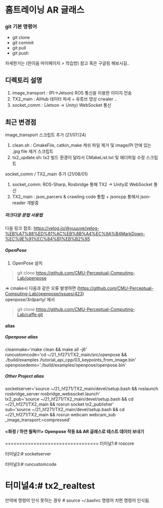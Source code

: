 # 홈트레이닝 AR 글래스

### git 기본 명령어

- git clone
- git commit
- git pull
- git push

자세한거는 (한이음 마이페이지 > 학습방) 참고 혹은 구글링 해보시길..

     
     
## 디렉토리 설명

1. image_transport : (PI->Jetson) ROS 통신을 이용한 이미지 전송    
2. TX2_main : AIHub 데이터 파셔 + 유튜브 영상 crwaler ..
3. socket_comm : (Jetson -> Unity) WebSocket 통신


## 최근 변경점

image_transport 스크립트 추가 (21/07/24) 

1. clean.sh : CmakeFile, catkin_make 캐쉬 파일 제거 및 image/PI 안에 있는 .jpg file 제거 스크립트
2. tx2_update.sh: tx2 빌드 환경이 달라서 CMakeList.txt 및 헤더파일 수정 스크립트


socket_comm / TX2_main 추가 (21/08/01)

1. socket_comm: ROS-Sharp, Rosbridge 통해 TX2 -> Unity로 WebSocket 통신
2. TX2_main : json_parcers & crawling code 통합 + jsoncpp 통해서 json-reader 개발중




##### 마크다운 문법 사용법
다음 링크 참조: 
https://velog.io/@yuuuye/velog-%EB%A7%88%ED%81%AC%EB%8B%A4%EC%9A%B4MarkDown-%EC%9E%91%EC%84%B1%EB%B2%95



##### OpenPose
1. OpenPose 설치  
> git clone https://github.com/CMU-Perceptual-Computing-Lab/openpose

=> cmake시 다음과 같은 오류 발생하면 (https://github.com/CMU-Perceptual-Computing-Lab/openpose/issues/423)     
openpose/3rdparty/ 에서
> git clone https://github.com/CMU-Perceptual-Computing-Lab/caffe.git







#### alias

##### Openpose alias
cleanmake='make clean && make all -j6'      
runcustomcode='cd ~/21_hf271/TX2_main/src/openpose && ./build/examples    /tutorial_api_cpp/03_keypoints_from_image.bin'        
openposedemo='./build/examples/openpose/openpose.bin'       

##### Other Project alias
socketserver='source ~/21_hf271/TX2_main/devel/setup.bash && roslaunch rosbridge_server rosbridge_websocket.launch'   
tx2_pub='source ~/21_hf271/TX2_main/devel/setup.bash && cd ~/21_hf271/TX2_main && rosrun socket tx2_publisher'    
sub='source ~/21_hf271/TX2_main/devel/setup.bash && cd ~/21_hf271/TX2_main && rosrun webcam webcam_sub _image_transport:=compressed'  




#### <화정 / 하연 필독!!!> Openpose 작동 && AR 글래스로 테스트 데이터 보내기
=================================
터미널1:# roscore

터미널2:# socketserver

터미널3:# runcustomcode

터미널4:# tx2_realtest
=================================

만약에 명령어 인식 못하는 경우 # source ~/.bashrc 명령어 치면 명령어 인식됨.